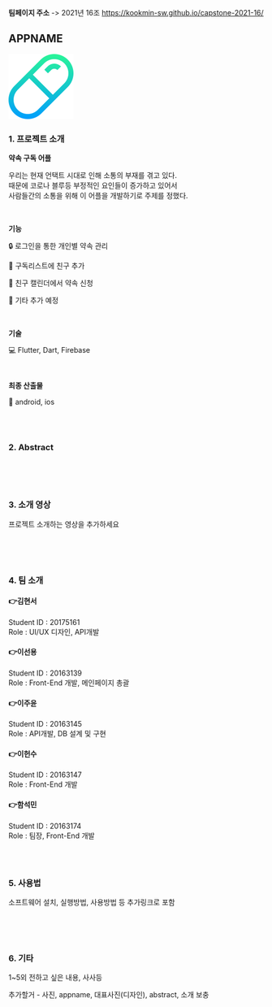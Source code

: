 **팀페이지 주소** -> 2021년 16조 https://kookmin-sw.github.io/capstone-2021-16/

## APPNAME 
![img](./img.png)

### 1. 프로젝트 소개

  **약속 구독 어플**

우리는 현재 언택트 시대로 인해 소통의 부재를 겪고 있다. <br>
때문에 코로나 블루등 부정적인 요인들이 증가하고 있어서 <br>
사람들간의 소통을 위해 이 어플을 개발하기로 주제를 정했다.<br>

<br>

**기능** 

:lock: 로그인을 통한 개인별 약속 관리

:couple: 구독리스트에 친구 추가

:calendar: 친구 캘린더에서 약속 신청

:pushpin: 기타 추가 예정

<br>

**기술**

:computer: Flutter, Dart, Firebase

<br>

**최종 산출물**

:iphone: android, ios

<br>
<br>

### 2. Abstract<br>

<br>
<br>
<br>

### 3. 소개 영상

프로젝트 소개하는 영상을 추가하세요

<br>
<br>
<br>

### 4. 팀 소개

#### :point_right:**김현서**   
   Student ID : 20175161   
   Role : UI/UX 디자인, API개발
  <br>   

#### :point_right:**이선용**<br>
Student ID : 20163139 <br>
Role : Front-End 개발, 메인페이지 총괄
   <br>

#### :point_right:**이주윤**<br>
Student ID : 20163145 <br>
Role : API개발, DB 설계 및 구현
   <br>

#### :point_right:**이헌수** <br>
Student ID : 20163147 <br>
Role : Front-End 개발
   <br>    

#### **:point_right:함석민** <br>
Student ID : 20163174 <br>
Role : 팀장, Front-End 개발

   <br>
   <br>

### 5. 사용법

소프트웨어 설치, 실행방법, 사용방법 등 추가링크로 포함


<br>
<br>
<br>

### 6. 기타

1~5외 전하고 싶은 내용, 사사등

추가할거 - 사진, appname, 대표사진(디자인), abstract, 소개 보충
